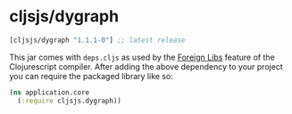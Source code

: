 # cljsjs/dygraph
[](dependency)
```clojure
[cljsjs/dygraph "1.1.1-0"] ;; latest release
```
[](/dependency)

This jar comes with `deps.cljs` as used by the [Foreign Libs][flibs] feature
of the Clojurescript compiler. After adding the above dependency to your project
you can require the packaged library like so:

```clojure
(ns application.core
  (:require cljsjs.dygraph))
```
[flibs]: https://github.com/clojure/clojurescript/wiki/Packaging-Foreign-Dependencies



